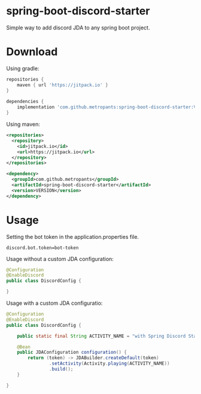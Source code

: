 # spring-boot-discord-starter
Simple way to add discord JDA to any spring boot project.

# Download

Using gradle:
```gradle
repositories {
    maven { url 'https://jitpack.io' }
}
  
dependencies {
    implementation 'com.github.metropants:spring-boot-discord-starter:VERSION'
}
```

Using maven:
```xml
<repositories>
  <repository>
    <id>jitpack.io</id>
    <url>https://jitpack.io</url>
  </repository>
</repositories>

<dependency>
  <groupId>com.github.metropants</groupId>
  <artifactId>spring-boot-discord-starter</artifactId>
  <version>VERSION</version>
</dependency>
```

# Usage
Setting the bot token in the application.properties file.
```properties
discord.bot.token=bot-token
```

Usage without a custom JDA configuration:
```java
@Configuration
@EnableDiscord
public class DiscordConfig {

}
```

Usage with a custom JDA configuratio:
```java
@Configuration
@EnableDiscord
public class DiscordConfig {

    public static final String ACTIVITY_NAME = "with Spring Discord Starter!";

    @Bean
    public JDAConfiguration configuration() {
        return (token) -> JDABuilder.createDefault(token)
                .setActivity(Activity.playing(ACTIVITY_NAME))
                .build();
    }

}
```
